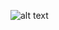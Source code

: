 ![alt text](https://github.com/ajit-kumar-azad/training/raw/master/Developing-Apps-with-AngularJS/images/response.png "Response")
